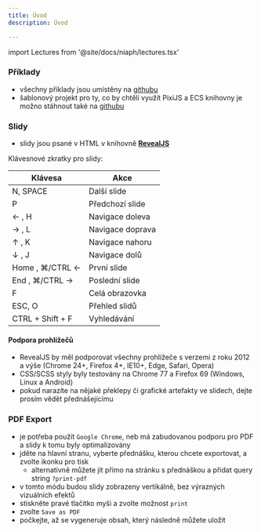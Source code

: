 ```yaml
---
title: Úvod
description: Úvod

---
```


import Lectures from '@site/docs/niaph/lectures.tsx'

### Příklady
- všechny příklady jsou umístěny na [githubu](https://github.com/APHGames/examples)
- šablonový projekt pro ty, co by chtěli využít PixiJS a ECS knihovny je možno stáhnout také na [githubu](https://github.com/APHGames/ecs-template)

### Slidy
- slidy jsou psané v HTML v knihovně [**RevealJS**](https://revealjs.com/)

Klávesnové zkratky pro slidy:

| Klávesa | Akce | 
| ------ | ------ | 
| N, SPACE | Další slide | 
| P | Předchozí slide |
| ← , H | Navigace doleva |
| → , L | Navigace doprava |
| ↑ , K | Navigace nahoru |
| ↓ , J | Navigace dolů |
| Home , ⌘/CTRL ← | První slide |
| End , ⌘/CTRL → | Poslední slide |
| F | Celá obrazovka |
| ESC, O | Přehled slidů |
| CTRL + Shift + F | Vyhledávání |

#### Podpora prohlížečů
- RevealJS by měl podporovat všechny prohlížeče s verzemi z roku 2012 a výše (Chrome 24+, Firefox 4+, IE10+, Edge, Safari, Opera)
- CSS/SCSS styly byly testovány na Chrome 77 a Firefox 69 (Windows, Linux a Android)
- pokud narazíte na nějaké překlepy či grafické artefakty ve slidech, dejte prosím vědět přednášejícímu

### PDF Export
- je potřeba použít `Google Chrome`, neb má zabudovanou podporu pro PDF a slidy k tomu byly optimalizovány
- jděte na hlavní stranu, vyberte přednášku, kterou chcete exportovat, a zvolte ikonku pro tisk
  - alternativně můžete jít přímo na stránku s přednáškou a přidat query string `?print-pdf`
- v tomto módu budou slidy zobrazeny vertikálně, bez výrazných vizuálních efektů
- stiskněte pravé tlačítko myši a zvolte možnost `print`
- zvolte `Save as PDF`
- počkejte, až se vygeneruje obsah, který následně můžete uložit

<Lectures />